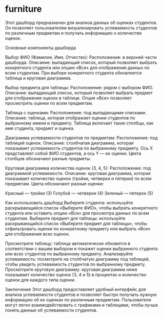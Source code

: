# furniture

Этот дашборд предназначен для анализа данных об оценках студентов. Он позволяет пользователям визуализировать успеваемость студентов по различным предметам и получать информацию о количестве оценок.

Основные компоненты дашборда

Выбор ФИО (Фамилия, Имя, Отчество):
Расположение: в верхней части дашборда.
Описание: выпадающий список, который позволяет выбрать конкретного студента или опцию «Все» для отображения данных по всем студентам. При выборе конкретного студента обновляется таблица и круговая диаграмма.

Выбор предмета для таблицы:
Расположение: рядом с выбором ФИО.
Описание: выпадающий список, который позволяет выбрать предмет для отображения оценок в таблице. Опция «Все» позволяет просмотреть оценки по всем предметам.

Таблица с оценками:
Расположение: под выпадающими списками.
Описание: таблица, которая отображает оценки студентов по выбранному имени и предмету. Таблица включает такие столбцы, как имя студента, предмет и оценка.

Диаграмма успеваемости студентов по предметам:
Расположение: под таблицей оценок.
Описание: столбчатая диаграмма, которая показывает успеваемость студентов по выбранному предмету. Ось X представляет собой ФИО студентов, а ось Y — их оценки. Цвета столбцов обозначают разные предметы.

Круговая диаграмма количества оценок (3, 4, 5):
Расположение: под диаграммой успеваемости.
Описание: круговая диаграмма, которая показывает количество оценок (тройки, четверки и пятерки) по всем предметам. Цвета обозначают разные оценки:

Красный — тройки (3)
Голубой — четверки (4)
Зеленый — пятерки (5)

Как использовать дашборд
Выберите студента: используйте раскрывающийся список «Выберите ФИО», чтобы выбрать конкретного студента или оставить опцию «Все» для просмотра данных по всем студентам.
Выберите предмет для таблицы: используйте раскрывающийся список «Выберите предмет для таблицы», чтобы отфильтровать оценки по конкретному предмету или выбрать «Все» для отображения всех оценок.

Просмотрите таблицу: таблица автоматически обновится в соответствии с вашим выбором и покажет оценки выбранного студента или всех студентов по выбранному предмету.
Анализируйте успеваемость: посмотрите на столбчатую диаграмму под таблицей, чтобы увидеть успеваемость студентов по выбранному предмету.
Просмотрите круговую диаграмму: круговая диаграмма ниже показывает количество оценок (3, 4 и 5) в процентах и количество оценок для каждого типа оценки.

Заключение
Этот дашборд предоставляет удобный интерфейс для анализа успеваемости студентов и позволяет быстро получать нужную информацию об их оценках по различным предметам. Пользователи могут легко взаимодействовать с графиками и таблицами, чтобы лучше понять данные об успеваемости студентов.

